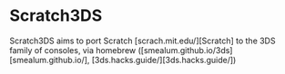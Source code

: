 # Scratch3DS

Scratch3DS aims to port Scratch [scrach.mit.edu/][Scratch] to the 3DS family of consoles, via homebrew ([smealum.github.io/3ds][smealum.github.io/], [3ds.hacks.guide/][3ds.hacks.guide/])
